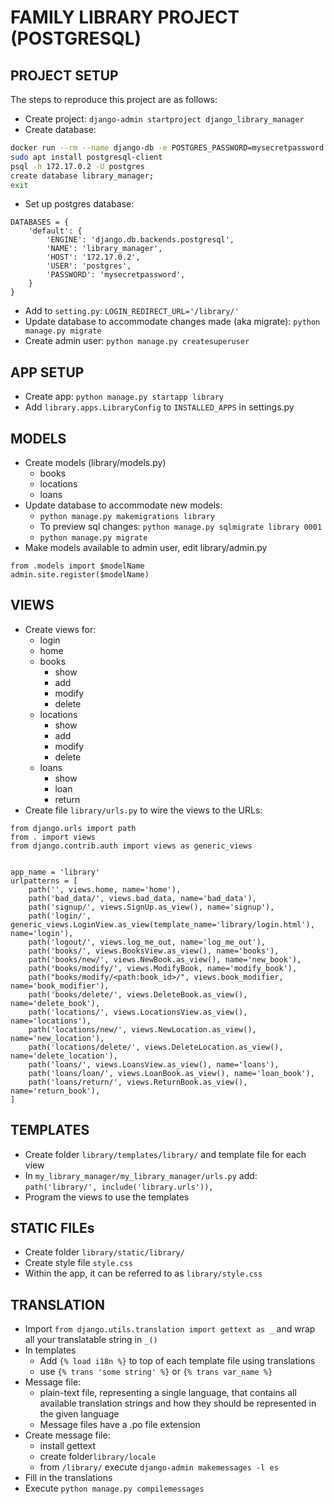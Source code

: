 # FAMILY LIBRARY PROJECT (POSTGRESQL)

## PROJECT SETUP
The steps to reproduce this project are as follows:
- Create project: `django-admin startproject django_library_manager`
- Create database:
```bash
docker run --rm --name django-db -e POSTGRES_PASSWORD=mysecretpassword -v $PWD/db:/var/lib/postgresql/data -d postgres:alpine
sudo apt install postgresql-client
psql -h 172.17.0.2 -U postgres
create database library_manager;
exit
```
- Set up postgres database:
```
DATABASES = {
    'default': {
        'ENGINE': 'django.db.backends.postgresql',
        'NAME': 'library_manager',
        'HOST': '172.17.0.2',
        'USER': 'postgres',
        'PASSWORD': 'mysecretpassword',
    }
}
```
- Add to `setting.py`: `LOGIN_REDIRECT_URL='/library/'`
- Update database to accommodate changes made (aka migrate): `python manage.py migrate`
- Create admin user: `python manage.py createsuperuser`

## APP SETUP
- Create app: `python manage.py startapp library`
- Add `library.apps.LibraryConfig` to `INSTALLED_APPS` in settings.py

## MODELS
- Create models (library/models.py)
	- books
	- locations
	- loans
- Update database to accommodate new models:
    - `python manage.py makemigrations library`
    - To preview sql changes: ` python manage.py sqlmigrate library 0001 `
    - `python manage.py migrate`
- Make models available to admin user, edit library/admin.py
```pythonstub
from .models import $modelName
admin.site.register($modelName)
```

## VIEWS
- Create views for:
	- login
	- home
	- books
		- show
		- add
		- modify
		- delete
	- locations
		- show
		- add
		- modify
		- delete
	- loans
		- show
		- loan
		- return
- Create file `library/urls.py` to wire the views to the URLs:
```pythonstub
from django.urls import path
from . import views
from django.contrib.auth import views as generic_views


app_name = 'library'
urlpatterns = [
	path('', views.home, name='home'),
    path('bad_data/', views.bad_data, name='bad_data'),
    path('signup/', views.SignUp.as_view(), name='signup'),
    path('login/', generic_views.LoginView.as_view(template_name='library/login.html'), name='login'),
    path('logout/', views.log_me_out, name='log_me_out'),
    path('books/', views.BooksView.as_view(), name='books'),
    path('books/new/', views.NewBook.as_view(), name='new_book'),
    path('books/modify/', views.ModifyBook, name='modify_book'),
    path("books/modify/<path:book_id>/", views.book_modifier, name='book_modifier'),
    path('books/delete/', views.DeleteBook.as_view(), name='delete_book'),
    path('locations/', views.LocationsView.as_view(), name='locations'),
    path('locations/new/', views.NewLocation.as_view(), name='new_location'),
    path('locations/delete/', views.DeleteLocation.as_view(), name='delete_location'),
    path('loans/', views.LoansView.as_view(), name='loans'),
    path('loans/loan/', views.LoanBook.as_view(), name='loan_book'),
    path('loans/return/', views.ReturnBook.as_view(), name='return_book'),
]
```

## TEMPLATES
- Create folder `library/templates/library/` and template file for each view
- In `my_library_manager/my_library_manager/urls.py` add: `path('library/', include('library.urls')),`
- Program the views to use the templates


## STATIC FILEs
- Create folder `library/static/library/`
- Create style file `style.css`
- Within the app, it can be referred to as `library/style.css`

## TRANSLATION
- Import `from django.utils.translation import gettext as _` and wrap all your translatable string in `_()`
- In templates
	- Add `{% load i18n %}` to top of each template file using translations
	- use `{% trans 'some string' %}` or `{% trans var_name %}`
- Message file:
	- plain-text file, representing a single language, that contains all available translation strings and how they should be represented in the given language
	- Message files have a .po file extension
- Create message file:
	- install gettext
	- create folder`library/locale`
	- from `/library/` execute `django-admin makemessages -l es`
- Fill in the translations
- Execute `python manage.py compilemessages`

